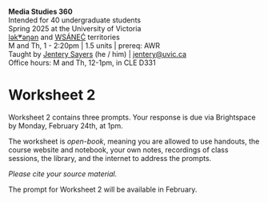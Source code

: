 **Media Studies 360**    
Intended for 40 undergraduate students     
Spring 2025 at the University of Victoria  
[lək̓ʷəŋən](https://www.songheesnation.ca/community/l-k-ng-n-traditional-territory) and [<u>W</u>SÁNEĆ](https://wsanec.com/) territories  
M and Th, 1 - 2:20pm | 1.5 units | prereq: AWR   
Taught by [Jentery Sayers](https://jntry.work/) (he / him) | [jentery@uvic.ca](mailto:jentery@uvic.ca)    
Office hours: M and Th, 12-1pm, in CLE D331   

# Worksheet 2

Worksheet 2 contains three prompts. Your response is due via Brightspace by Monday, February 24th, at 1pm.

The worksheet is *open-book*, meaning you are allowed to use handouts, the course website and notebook, your own notes, recordings of class sessions, the library, and the internet to address the prompts.

*Please cite your source material.*

The prompt for Worksheet 2 will be available in February. 
